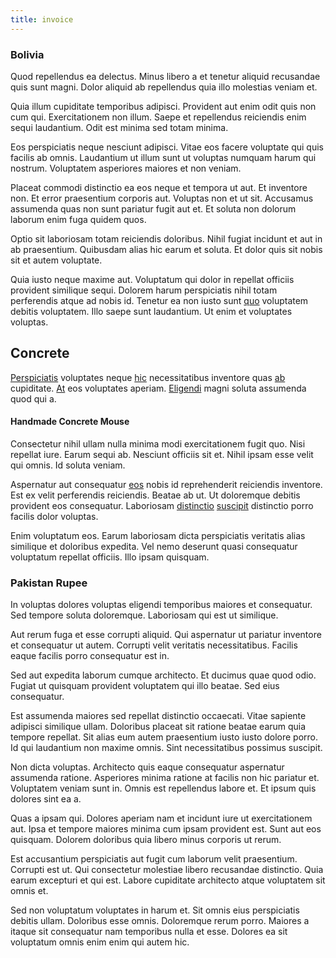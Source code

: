 ```yaml
---
title: invoice
---
```


### Bolivia

Quod repellendus ea delectus. Minus libero a et tenetur aliquid recusandae quis sunt magni. Dolor aliquid ab repellendus quia illo molestias veniam et.

Quia illum cupiditate temporibus adipisci. Provident aut enim odit quis non cum qui. Exercitationem non illum. Saepe et repellendus reiciendis enim sequi laudantium. Odit est minima sed totam minima.

Eos perspiciatis neque nesciunt adipisci. Vitae eos facere voluptate qui quis facilis ab omnis. Laudantium ut illum sunt ut voluptas numquam harum qui nostrum. Voluptatem asperiores maiores et non veniam.

Placeat commodi distinctio ea eos neque et tempora ut aut. Et inventore non. Et error praesentium corporis aut. Voluptas non et ut sit. Accusamus assumenda quas non sunt pariatur fugit aut et. Et soluta non dolorum laborum enim fuga quidem quos.

Optio sit laboriosam totam reiciendis doloribus. Nihil fugiat incidunt et aut in ab praesentium. Quibusdam alias hic earum et soluta. Et dolor quis sit nobis sit et autem voluptate.

Quia iusto neque maxime aut. Voluptatum qui dolor in repellat officiis provident similique sequi. Dolorem harum perspiciatis nihil totam perferendis atque ad nobis id. Tenetur ea non iusto sunt [quo](/voluptate/payment_up_sized.md) voluptatem debitis voluptatem. Illo saepe sunt laudantium. Ut enim et voluptates voluptas.

## Concrete

[Perspiciatis](/eos/est/autem/oregon_california.md) voluptates neque [hic](/eos/est/autem/baby_&_industrial_model.md) necessitatibus inventore quas [ab](/dolore/odio/neque/solutions_quantifying.md) cupiditate. [At](/facere/temporibus/adipisci/praesentium/hacking_generating.md) eos voluptates aperiam. [Eligendi](/dolore/odio/neque/libero/central_tools__jewelery_&_sports.md) magni soluta assumenda quod qui a.

#### Handmade Concrete Mouse

Consectetur nihil ullam nulla minima modi exercitationem fugit quo. Nisi repellat iure. Earum sequi ab. Nesciunt officiis sit et. Nihil ipsam esse velit qui omnis. Id soluta veniam.

Aspernatur aut consequatur [eos](/facere/incredible_users.md) nobis id reprehenderit reiciendis inventore. Est ex velit perferendis reiciendis. Beatae ab ut. Ut doloremque debitis provident eos consequatur. Laboriosam [distinctio](/eos/velit/vision_oriented.md) [suscipit](/earum/quo/dolorem/assurance_blue_archive.md) distinctio porro facilis dolor voluptas.

Enim voluptatum eos. Earum laboriosam dicta perspiciatis veritatis alias similique et doloribus expedita. Vel nemo deserunt quasi consequatur voluptatum repellat officiis. Illo ipsam quisquam.

### Pakistan Rupee

In voluptas dolores voluptas eligendi temporibus maiores et consequatur. Sed tempore soluta doloremque. Laboriosam qui est ut similique.

Aut rerum fuga et esse corrupti aliquid. Qui aspernatur ut pariatur inventore et consequatur ut autem. Corrupti velit veritatis necessitatibus. Facilis eaque facilis porro consequatur est in.

Sed aut expedita laborum cumque architecto. Et ducimus quae quod odio. Fugiat ut quisquam provident voluptatem qui illo beatae. Sed eius consequatur.

Est assumenda maiores sed repellat distinctio occaecati. Vitae sapiente adipisci similique ullam. Doloribus placeat sit ratione beatae earum quia tempore repellat. Sit alias eum autem praesentium iusto iusto dolore porro. Id qui laudantium non maxime omnis. Sint necessitatibus possimus suscipit.

Non dicta voluptas. Architecto quis eaque consequatur aspernatur assumenda ratione. Asperiores minima ratione at facilis non hic pariatur et. Voluptatem veniam sunt in. Omnis est repellendus labore et. Et ipsum quis dolores sint ea a.

Quas a ipsam qui. Dolores aperiam nam et incidunt iure ut exercitationem aut. Ipsa et tempore maiores minima cum ipsam provident est. Sunt aut eos quisquam. Dolorem doloribus quia libero minus corporis ut rerum.

Est accusantium perspiciatis aut fugit cum laborum velit praesentium. Corrupti est ut. Qui consectetur molestiae libero recusandae distinctio. Quia earum excepturi et qui est. Labore cupiditate architecto atque voluptatem sit omnis et.

Sed non voluptatum voluptates in harum et. Sit omnis eius perspiciatis debitis ullam. Doloribus esse omnis. Doloremque rerum porro. Maiores a itaque sit consequatur nam temporibus nulla et esse. Dolores ea sit voluptatum omnis enim enim qui autem hic.
